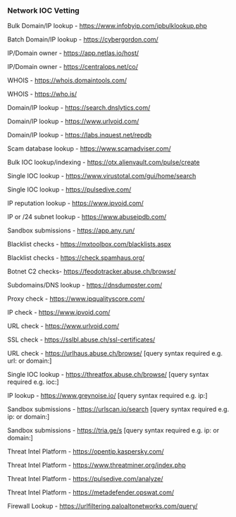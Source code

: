 ### Network IOC Vetting

Bulk Domain/IP lookup - https://www.infobyip.com/ipbulklookup.php

Batch Domain/IP lookup - https://cybergordon.com/

IP/Domain owner - https://app.netlas.io/host/

IP/Domain owner - https://centralops.net/co/

WHOIS - https://whois.domaintools.com/

WHOIS - https://who.is/

Domain/IP lookup - https://search.dnslytics.com/

Domain/IP lookup - https://www.urlvoid.com/

Domain/IP lookup - https://labs.inquest.net/repdb

Scam database lookup - https://www.scamadviser.com/

Bulk IOC lookup/indexing - https://otx.alienvault.com/pulse/create

Single IOC lookup - https://www.virustotal.com/gui/home/search

Single IOC lookup - https://pulsedive.com/

IP reputation lookup - https://www.ipvoid.com/

IP or /24 subnet lookup - https://www.abuseipdb.com/

Sandbox submissions - https://app.any.run/

Blacklist checks - https://mxtoolbox.com/blacklists.aspx

Blacklist checks - https://check.spamhaus.org/

Botnet C2 checks- https://feodotracker.abuse.ch/browse/

Subdomains/DNS lookup - https://dnsdumpster.com/

Proxy check - https://www.ipqualityscore.com/

IP check - https://www.ipvoid.com/

URL check - https://www.urlvoid.com/

SSL check - https://sslbl.abuse.ch/ssl-certificates/

URL check - https://urlhaus.abuse.ch/browse/  [query syntax required e.g. url: or domain:]

Single IOC lookup - https://threatfox.abuse.ch/browse/  [query syntax required e.g. ioc:]

IP lookup - https://www.greynoise.io/ [query syntax required e.g. ip:]

Sandbox submissions - https://urlscan.io/search [query syntax required e.g. ip: or domain:]

Sandbox submissions - https://tria.ge/s [query syntax required e.g. ip: or domain:]

Threat Intel Platform - https://opentip.kaspersky.com/

Threat Intel Platform - https://www.threatminer.org/index.php

Threat Intel Platform - https://pulsedive.com/analyze/

Threat Intel Platform - https://metadefender.opswat.com/

Firewall Lookup - https://urlfiltering.paloaltonetworks.com/query/
